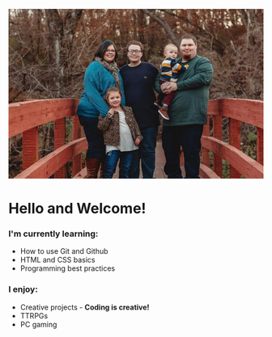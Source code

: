 ![Photo of Adam and his family](images/family.jpg)

# **Hello and Welcome!**

### I'm currently learning:
* How to use Git and Github
* HTML and CSS basics
* Programming best practices

### I enjoy:
* Creative projects - **Coding is creative!**
* TTRPGs
* PC gaming


<!--
**tabatson/tabatson** is a ✨ _special_ ✨ repository because its `README.md` (this file) appears on your GitHub profile.

Here are some ideas to get you started:

- 🔭 I’m currently working on ...
- 🌱 I’m currently learning ...
- 👯 I’m looking to collaborate on ...
- 🤔 I’m looking for help with ...
- 💬 Ask me about ...
- 📫 How to reach me: ...
- 😄 Pronouns: ...
- ⚡ Fun fact: ...
-->
